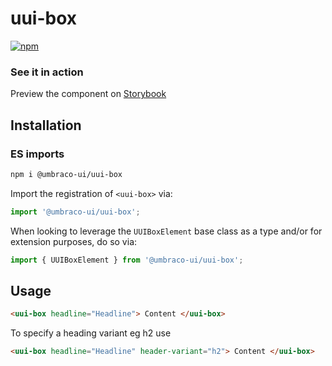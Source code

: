 # uui-box

[![npm](https://img.shields.io/npm/v/@umbraco-ui/uui-box?logoColor=%231B264F)](https://www.npmjs.com/package/@umbraco-ui/uui-box)

### See it in action

Preview the component on [Storybook](https://uui.umbraco.com/?path=/story/uui-box)

## Installation

### ES imports

```zsh
npm i @umbraco-ui/uui-box
```

Import the registration of `<uui-box>` via:

```javascript
import '@umbraco-ui/uui-box';
```

When looking to leverage the `UUIBoxElement` base class as a type and/or for extension purposes, do so via:

```javascript
import { UUIBoxElement } from '@umbraco-ui/uui-box';
```

## Usage

```html
<uui-box headline="Headline"> Content </uui-box>
```

To specify a heading variant eg h2 use

```html
<uui-box headline="Headline" header-variant="h2"> Content </uui-box>
```
